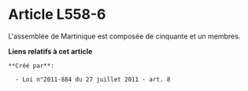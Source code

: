 # Article L558-6

L'assemblée de Martinique est composée de cinquante et un membres.

**Liens relatifs à cet article**

	**Créé par**:

	  - Loi n°2011-884 du 27 juillet 2011 - art. 8
